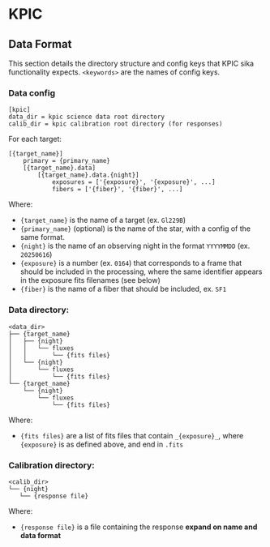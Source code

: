 # KPIC

## Data Format
This section details the directory structure and config keys that KPIC sika functionality expects. `<keywords>` are the names of config keys.

### Data config
```
[kpic]
data_dir = kpic science data root directory
calib_dir = kpic calibration root directory (for responses)
```

For each target:
```
[{target_name}]
    primary = {primary_name}
    [{target_name}.data]
        [{target_name}.data.{night}]
            exposures = ['{exposure}', '{exposure}', ...]
            fibers = ['{fiber}', '{fiber}', ...]
```

Where:
- `{target_name}` is the name of a target (ex. `Gl229B`)
- `{primary_name}` (optional) is the name of the star, with a config of the same format. 
- `{night}` is the name of an observing night in the format `YYYYMMDD` (ex. `20250616`)
- `{exposure}` is a number (ex. `0164`) that corresponds to a frame that should be included in the processing, where the same identifier appears in the exposure fits filenames (see below)
- `{fiber}` is the name of a fiber that should be included, ex. `SF1`

### Data directory:

```
<data_dir>
├── {target_name}
│   ├── {night}
│   │   └── fluxes
│   │       └── {fits files}
│   └── {night}
│       └── fluxes
│           └── {fits files}
└── {target_name}
    └── {night}
        └── fluxes
            └── {fits files}
```

Where:
- `{fits files}` are a list of fits files that contain `_{exposure}_`, where `{exposure}` is as defined above, and end in `.fits`

### Calibration directory:

```
<calib_dir>
└── {night}
   └── {response file}
```
Where:
 - `{response file}` is a file containing the response **expand on name and data format**